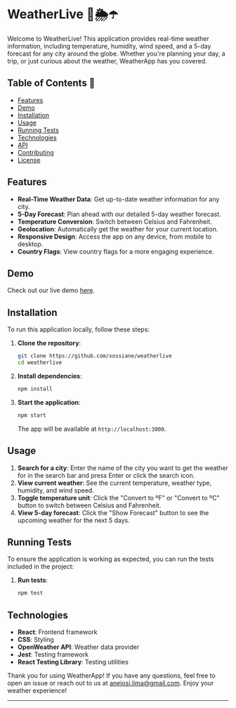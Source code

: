 # WeatherLive 🌈🌦️☂️

Welcome to WeatherLive! This application provides real-time weather information, including temperature, humidity, wind speed, and a 5-day forecast for any city around the globe. Whether you're planning your day, a trip, or just curious about the weather, WeatherApp has you covered.

## Table of Contents 📖

- [Features](#features)
- [Demo](#demo)
- [Installation](#installation)
- [Usage](#usage)
- [Running Tests](#running-tests)
- [Technologies](#technologies)
- [API](#api)
- [Contributing](#contributing)
- [License](#license)

## Features

- **Real-Time Weather Data**: Get up-to-date weather information for any city.
- **5-Day Forecast**: Plan ahead with our detailed 5-day weather forecast.
- **Temperature Conversion**: Switch between Celsius and Fahrenheit.
- **Geolocation**: Automatically get the weather for your current location.
- **Responsive Design**: Access the app on any device, from mobile to desktop.
- **Country Flags**: View country flags for a more engaging experience.

## Demo

Check out our live demo [here](https://weatherlive-forecast.netlify.app/).

## Installation

To run this application locally, follow these steps:

1. **Clone the repository**:
    ```bash
    git clone https://github.com/xossiane/weatherlive
    cd weatherlive
    ```

2. **Install dependencies**:
    ```bash
    npm install
    ```

3. **Start the application**:
    ```bash
    npm start
    ```

    The app will be available at `http://localhost:3000`.

## Usage

1. **Search for a city**: Enter the name of the city you want to get the weather for in the search bar and press Enter or click the search icon.
2. **View current weather**: See the current temperature, weather type, humidity, and wind speed.
3. **Toggle temperature unit**: Click the "Convert to ºF" or "Convert to ºC" button to switch between Celsius and Fahrenheit.
4. **View 5-day forecast**: Click the "Show Forecast" button to see the upcoming weather for the next 5 days.

## Running Tests

To ensure the application is working as expected, you can run the tests included in the project:

1. **Run tests**:
    ```bash
    npm test
    ```

## Technologies

- **React**: Frontend framework
- **CSS**: Styling
- **OpenWeather API**: Weather data provider
- **Jest**: Testing framework
- **React Testing Library**: Testing utilities


Thank you for using WeatherApp! If you have any questions, feel free to open an issue or reach out to us at [anejosi.lima@gmail.com](mailto:anejosi.lima@gmail.com). Enjoy your weather experience!

---
